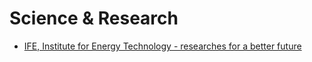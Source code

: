 # Science & Research

- [IFE, Institute for Energy Technology - researches for a better future](https://ife.no/en/)
